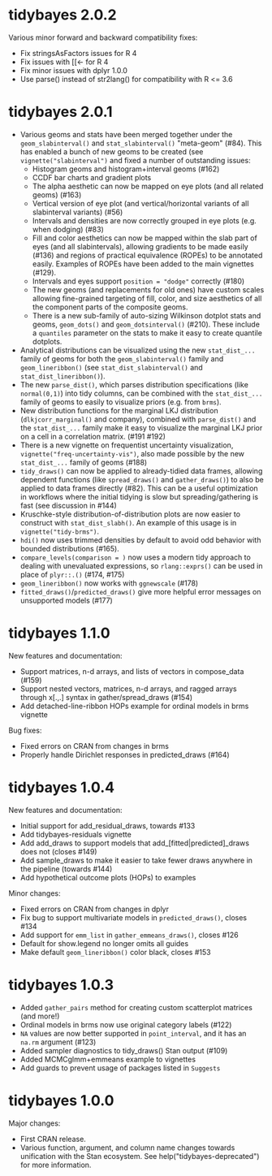 # tidybayes 2.0.2

Various minor forward and backward compatibility fixes:

* Fix stringsAsFactors issues for R 4
* Fix issues with [[<- for R 4
* Fix minor issues with dplyr 1.0.0
* Use parse() instead of str2lang() for compatibility with R <= 3.6


# tidybayes 2.0.1

* Various geoms and stats have been merged together under the `geom_slabinterval()` and `stat_slabinterval()`
  "meta-geom" (#84). This has enabled a bunch of new geoms to be created (see `vignette("slabinterval")` 
  and fixed a number of outstanding issues:
  * Histogram geoms and histogram+interval geoms (#162)
  * CCDF bar charts and gradient plots
  * The alpha aesthetic can now be mapped on eye plots (and all related geoms) (#163)
  * Vertical version of eye plot (and vertical/horizontal variants of all slabinterval variants) (#56)
  * Intervals and densities are now correctly grouped in eye plots (e.g. when dodging) (#83)
  * Fill and color aesthetics can now be mapped within the slab part of eyes (and all slabintervals), allowing 
    gradients to be made easily (#136) and regions of practical equivalence (ROPEs) to be annotated easily.
    Examples of ROPEs have been added to the main vignettes (#129).
  * Intervals and eyes support `position = "dodge"` correctly (#180)
  * The new geoms (and replacements for old ones) have custom scales allowing fine-grained targeting of fill, 
    color, and size aesthetics of all the component parts of the composite geoms.
  * There is a new sub-family of auto-sizing Wilkinson dotplot stats and geoms, `geom_dots()` and `geom_dotsinterval()` 
    (#210). These include a `quantiles` parameter on the stats to make it easy to create quantile dotplots.
* Analytical distributions can be visualized using the new `stat_dist_...` family of geoms for both
  the `geom_slabinterval()` family and `geom_lineribbon()` (see `stat_dist_slabinterval()` and `stat_dist_lineribbon()`).
* The new `parse_dist()`, which parses distribution specifications (like `normal(0,1)`) into tidy columns, can
  be combined with the `stat_dist_...` family of geoms to easily to visualize priors (e.g. from `brms`).
* New distribution functions for the marginal LKJ distribution (`dlkjcorr_marginal()` and company), combined
  with `parse_dist()` and the `stat_dist_...` family make it easy to visualize the marginal LKJ prior on 
  a cell in a correlation matrix. (#191 #192)
* There is a new vignette on frequentist uncertainty visualization, `vignette("freq-uncertainty-vis")`,
  also made possible by the new `stat_dist_...` family of geoms (#188)
* `tidy_draws()` can now be applied to already-tidied data frames, allowing dependent functions (like `spread_draws()`
  and `gather_draws()`) to also be applied to data frames directly (#82). This can be a useful optimization in workflows 
  where the initial tidying is slow but spreading/gathering is fast (see discussion in #144)
* Kruschke-style distribution-of-distribution plots are now easier to construct with `stat_dist_slabh()`.
  An example of this usage is in `vignette("tidy-brms")`.
* `hdi()` now uses trimmed densities by default to avoid odd behavior with bounded distributions (#165).
* `compare_levels(comparison = )` now uses a modern tidy approach to dealing with unevaluated expressions,
  so `rlang::exprs()` can be used in place of `plyr::.()` (#174, #175)
* `geom_lineribbon()` now works with `ggnewscale` (#178)
* `fitted_draws()`/`predicted_draws()` give more helpful error messages on unsupported models (#177)


# tidybayes 1.1.0

New features and documentation:

* Support matrices, n-d arrays, and lists of vectors in compose_data (#159)
* Support nested vectors, matrices, n-d arrays, and ragged arrays through x[.,.] syntax in gather/spread_draws (#154)
* Add detached-line-ribbon HOPs example for ordinal models in brms vignette

Bug fixes:

* Fixed errors on CRAN from changes in brms
* Properly handle Dirichlet responses in predicted_draws (#164)


# tidybayes 1.0.4

New features and documentation:

* Initial support for add_residual_draws, towards #133
* Add tidybayes-residuals vignette
* Add add_draws to support models that add_[fitted|predicted]_draws does not (closes #149) 
* Add sample_draws to make it easier to take fewer draws anywhere in the pipeline (towards #144)
* Add hypothetical outcome plots (HOPs) to examples

Minor changes:

* Fixed errors on CRAN from changes in dplyr
* Fix bug to support multivariate models in `predicted_draws()`, closes #134
* Add support for `emm_list` in `gather_emmeans_draws()`, closes #126
* Default for show.legend no longer omits all guides
* Make default `geom_lineribbon()` color black, closes #153


# tidybayes 1.0.3

* Added `gather_pairs` method for creating custom scatterplot matrices (and more!) 
* Ordinal models in brms now use original category labels (#122)
* `NA` values are now better supported in `point_interval`, and it has an `na.rm` argument (#123)
* Added sampler diagnostics to tidy_draws() Stan output (#109)
* Added MCMCglmm+emmeans example to vignettes
* Add guards to prevent usage of packages listed in `Suggests`


# tidybayes 1.0.0

Major changes:

* First CRAN release.
* Various function, argument, and column name changes towards unification
with the Stan ecosystem. See help("tidybayes-deprecated") for more information.
